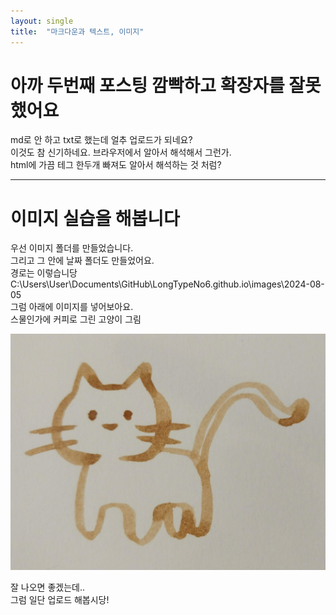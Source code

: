 ```yaml
---
layout: single
title:  "마크다운과 텍스트, 이미지"
---
```

# 아까 두번째 포스팅 깜빡하고 확장자를 잘못했어요

md로 안 하고 txt로 했는데 얼추 업로드가 되네요?  
이것도 참 신기하네요. 브라우저에서 알아서 해석해서 그런가.  
html에 가끔 테그 한두개 빠져도 알아서 해석하는 것 처럼?

***

# 이미지 실습을 해봅니다

우선 이미지 폴더를 만들었습니다.  
그리고 그 안에 날짜 폴더도 만들었어요.  
경로는 이렇습니당
C:\Users\User\Documents\GitHub\LongTypeNo6.github.io\images\2024-08-05  
그럼 아래에 이미지를 넣어보아요.  
스물인가에 커피로 그린 고양이 그림  

![커피로 그린 고양이 그림](../images/2024-08-05/007.jpg "내가그린그림")  

잘 나오면 좋겠는데..  
그럼 일단 업로드 해봅시당!

